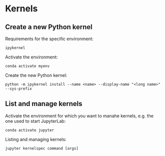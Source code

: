 # Kernels

## Create a new Python kernel

Requirements for the specific environment:
```
ipykernel
```

Activate the environment:

```
conda activate myenv
```

Create the new Python kernel:

```
python -m ipykernel install --name <name> --display-name "<long name>" --sys-prefix
```

## List and manage kernels

Activate the environment for which you want to manahe kernels, e.g. the one used to start JupyterLab:

```
conda activate jupyter
```

Listing and managing kernels:

```
jupyter kernelspec command [args]
```


